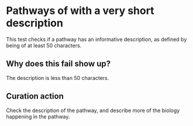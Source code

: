 # Pathways of with a very short description

This test checks if a pathway has an informative description, as defined by being of at least
50 characters.

## Why does this fail show up?

The description is less than 50 characters.

## Curation action

Check the description of the pathway, and describe more of the biology happening in the pathway.
